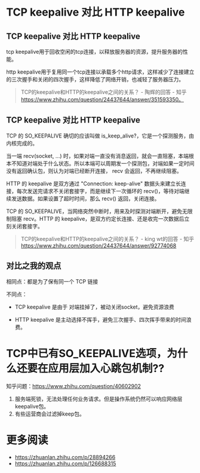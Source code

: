 # TCP keepalive 对比 HTTP keepalive
## TCP keepalive 对比 HTTP keepalive
tcp keepalive用于回收空闲的tcp连接，以释放服务器的资源，提升服务器的性能。

http keepalive用于复用同一个tcp连接以承载多个http请求，这样减少了连接建立的三次握手和关闭的四次握手，这样降低了网络开销，也减轻了服务器压力。

> TCP的keepalive和HTTP的keepalive之间的关系？ - 陶辉的回答 - 知乎
https://www.zhihu.com/question/24437644/answer/351593350。



## TCP keepalive 对比 HTTP keepalive
TCP 的 SO_KEEPALIVE 确切的应该叫做 is_keep_alive?，它是一个探测服务，由内核完成的。

当一端 recv(socket, ...) 时，如果对端一直没有消息返回，就会一直阻塞，本端根本不知道对端处于什么状态。所以本端可以周期发一个探测包，对端如果一定时间没有返回确认包，则认为对端已经断开连接， recv 会返回，不再继续阻塞。

HTTP 的 keepalive 是双方通过 "Connection: keep-alive" 数据头来建立长连接，每次发送完请求不关闭套接字，而是继续下一次循环的 recv()，等待对端继续发送数据。如果设置了超时时间，那么 recv() 返回，关闭连接。

TCP 的 SO_KEEPALIVE，当网络突然中断时，用来及时探测对端断开，避免无限制阻塞 recv。HTTP 的 keepalive，是双方约定长连接、还是收完一次数据后立刻关闭套接字。

> TCP的keepalive和HTTP的keepalive之间的关系？ - king wt的回答 - 知乎
https://www.zhihu.com/question/24437644/answer/92774068

## 对比之我的观点
相同点：都是为了保有同一个 TCP 链接

不同点：  
- TCP keepalive 是由于 对端挂掉了，被动关闭socket，避免资源浪费

- HTTP keepalive 是主动选择不挥手，避免三次握手、四次挥手带来的时间浪费。


# TCP中已有SO_KEEPALIVE选项，为什么还要在应用层加入心跳包机制??
知乎问题：https://www.zhihu.com/question/40602902
1. 服务端死锁，无法处理任何业务请求。但是操作系统仍然可以响应网络层keepalive包。
2. 有些运营商会过滤掉keep包。


# 更多阅读
- https://zhuanlan.zhihu.com/p/28894266
- https://zhuanlan.zhihu.com/p/126688315